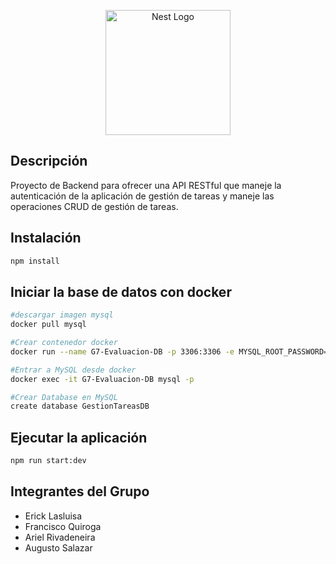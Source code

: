 <p align="center">
  <a href="http://nestjs.com/" target="blank"><img src="https://nestjs.com/img/logo-small.svg" width="200" alt="Nest Logo" /></a>
</p>

[circleci-image]: https://img.shields.io/circleci/build/github/nestjs/nest/master?token=abc123def456
[circleci-url]: https://circleci.com/gh/nestjs/nest

## Descripción

Proyecto de Backend para ofrecer una API RESTful que maneje la autenticación de la aplicación de gestión de tareas y maneje las operaciones CRUD de gestión de tareas.

## Instalación

```bash
npm install
```

## Iniciar la base de datos con docker

```bash
#descargar imagen mysql
docker pull mysql

#Crear contenedor docker
docker run --name G7-Evaluacion-DB -p 3306:3306 -e MYSQL_ROOT_PASSWORD=12345 -d mysql

#Entrar a MySQL desde docker
docker exec -it G7-Evaluacion-DB mysql -p

#Crear Database en MySQL
create database GestionTareasDB
```

## Ejecutar la aplicación

```bash
npm run start:dev
```

## Integrantes del Grupo
* Erick Lasluisa
* Francisco Quiroga
* Ariel Rivadeneira
* Augusto Salazar
